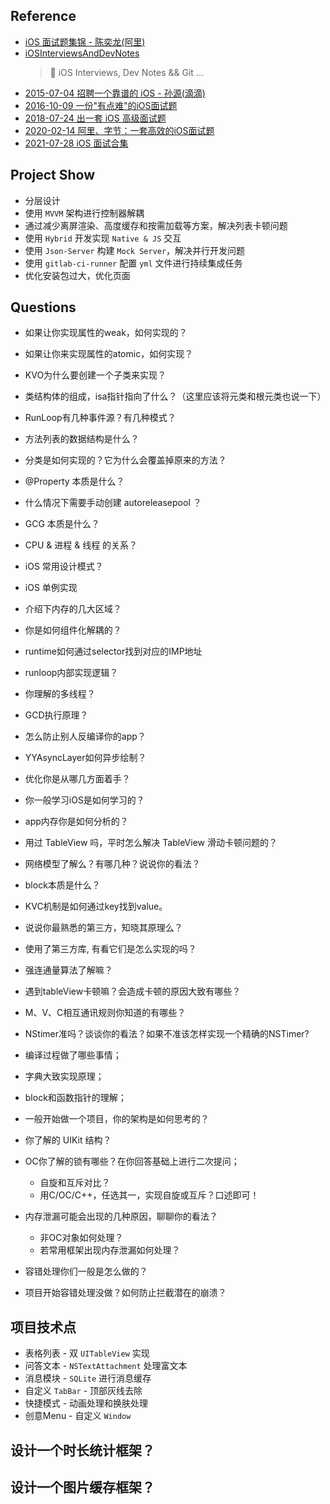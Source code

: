 
## Reference

- [iOS 面试题集锦 - 陈奕龙(阿里)](https://github.com/ChenYilong/iOSInterviewQuestions)
- [iOSInterviewsAndDevNotes](https://github.com/DevDragonLi/iOSInterviewsAndDevNotes)
    > 🚴 iOS Interviews, Dev Notes && Git ...
- [2015-07-04 招聘一个靠谱的 iOS - 孙源(滴滴)](http://blog.sunnyxx.com/2015/07/04/ios-interview)
- [2016-10-09 一份"有点难"的iOS面试题](https://zhuanlan.zhihu.com/p/22834934)
- [2018-07-24 出一套 iOS 高级面试题](juejin.im/post/5b56155e6fb9a04f8b78619b)
- [2020-02-14 阿里、字节：一套高效的iOS面试题](https://juejin.cn/post/6844904064937902094)
- [2021-07-28 iOS 面试合集](https://juejin.cn/post/6989899719904329764)

## Project Show

- 分层设计
- 使用 `MVVM` 架构进行控制器解耦
- 通过减少离屏渲染、高度缓存和按需加载等方案，解决列表卡顿问题
- 使用 `Hybrid` 开发实现 `Native & JS` 交互
- 使用 `Json-Server` 构建 `Mock Server`，解决并行开发问题
- 使用 `gitlab-ci-runner` 配置 `yml` 文件进行持续集成任务
- 优化安装包过大，优化页面

## Questions

- 如果让你实现属性的weak，如何实现的？
- 如果让你来实现属性的atomic，如何实现？
- KVO为什么要创建一个子类来实现？
- 类结构体的组成，isa指针指向了什么？（这里应该将元类和根元类也说一下）
- RunLoop有几种事件源？有几种模式？
- 方法列表的数据结构是什么？
- 分类是如何实现的？它为什么会覆盖掉原来的方法？

- @Property 本质是什么？
- 什么情况下需要手动创建 autoreleasepool ？
- GCG 本质是什么？

- CPU & 进程 & 线程 的关系？

- iOS 常用设计模式？

- iOS 单例实现

- 介绍下内存的几大区域？
- 你是如何组件化解耦的？
- runtime如何通过selector找到对应的IMP地址
- runloop内部实现逻辑？
- 你理解的多线程？
- GCD执行原理？
- 怎么防止别人反编译你的app？
- YYAsyncLayer如何异步绘制？
- 优化你是从哪几方面着手？

- 你一般学习iOS是如何学习的？
- app内存你是如何分析的？
- 用过 TableView 吗，平时怎么解决 TableView 滑动卡顿问题的？
- 网络模型了解么？有哪几种？说说你的看法？
- block本质是什么？
- KVC机制是如何通过key找到value。
- 说说你最熟悉的第三方，知晓其原理么？

- 使用了第三方库, 有看它们是怎么实现的吗？
- 强连通量算法了解嘛？
- 遇到tableView卡顿嘛？会造成卡顿的原因大致有哪些？
- M、V、C相互通讯规则你知道的有哪些？
- NStimer准吗？谈谈你的看法？如果不准该怎样实现一个精确的NSTimer? 

- 编译过程做了哪些事情；
- 字典大致实现原理；
- block和函数指针的理解；
- 一般开始做一个项目，你的架构是如何思考的？
- 你了解的 UIKit 结构？

- OC你了解的锁有哪些？在你回答基础上进行二次提问；
    * 自旋和互斥对比？
    * 用C/OC/C++，任选其一，实现自旋或互斥？口述即可！
- 内存泄漏可能会出现的几种原因，聊聊你的看法？
    * 非OC对象如何处理？
    * 若常用框架出现内存泄漏如何处理？
- 容错处理你们一般是怎么做的？
- 项目开始容错处理没做？如何防止拦截潜在的崩溃？

## 项目技术点

- 表格列表 - 双 `UITableView` 实现
- 问答文本 - `NSTextAttachment` 处理富文本
- 消息模块 - `SQLite` 进行消息缓存
- 自定义 `TabBar` - 顶部灰线去除
- 快捷模式 - 动画处理和换肤处理
- 创意Menu - 自定义 `Window`

## 设计一个时长统计框架？

## 设计一个图片缓存框架？